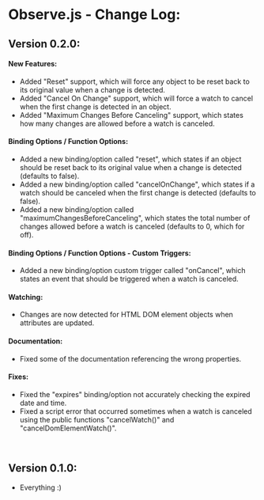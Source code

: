 # Observe.js - Change Log:

## Version 0.2.0:

#### **New Features:**
- Added "Reset" support, which will force any object to be reset back to its original value when a change is detected.
- Added "Cancel On Change" support, which will force a watch to cancel when the first change is detected in an object.
- Added "Maximum Changes Before Canceling" support, which states how many changes are allowed before a watch is canceled.

#### **Binding Options / Function Options:**
- Added a new binding/option called "reset", which states if an object should be reset back to its original value when a change is detected (defaults to false).
- Added a new binding/option called "cancelOnChange", which states if a watch should be canceled when the first change is detected (defaults to false).
- Added a new binding/option called "maximumChangesBeforeCanceling", which states the total number of changes allowed before a watch is canceled (defaults to 0, which for off).

#### **Binding Options / Function Options - Custom Triggers:**
- Added a new binding/option custom trigger called "onCancel", which states an event that should be triggered when a watch is canceled.

#### **Watching:**
- Changes are now detected for HTML DOM element objects when attributes are updated.

#### **Documentation:**
- Fixed some of the documentation referencing the wrong properties.

#### **Fixes:**
- Fixed the "expires" binding/option not accurately checking the expired date and time.
- Fixed a script error that occurred sometimes when a watch is canceled using the public functions "cancelWatch()" and "cancelDomElementWatch()".

<br>


## Version 0.1.0:
- Everything :)